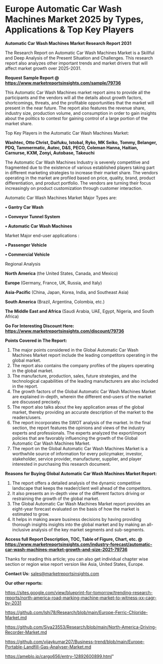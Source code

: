 # Europe Automatic Car Wash Machines Market 2025 by Types, Applications & Top Key Players

<strong>Automatic Car Wash Machines Market Research Report 2031</strong>

The Research Report on Automatic Car Wash Machines Market is a Skillful and Deep Analysis of the Present Situation and Challenges. This research report also analyzes other important trends and market drivers that will affect market growth over 2025-2031.

<strong>Request Sample Report @ <a href=https://www.marketreportsinsights.com/sample/79736>https://www.marketreportsinsights.com/sample/79736</a></strong>

This Automatic Car Wash Machines market report aims to provide all the participants and the vendors will all the details about growth factors, shortcomings, threats, and the profitable opportunities that the market will present in the near future. The report also features the revenue share, industry size, production volume, and consumption in order to gain insights about the politics to contest for gaining control of a large portion of the market share.

Top Key Players in the Automatic Car Wash Machines Market:

<strong>Washtec, Otto Christ, Daifuku, Istobal, Ryko, MK Seiko, Tommy, Belanger, PDQ, Tammermatic, Autec, D&S, PECO, Coleman Hanna, Haitian, Carnurse, KXM, Zonyi, Autobase, Takeuchi</strong>

The Automatic Car Wash Machines Industry is severely competitive and fragmented due to the existence of various established players taking part in different marketing strategies to increase their market share. The vendors operating in the market are profiled based on price, quality, brand, product differentiation, and product portfolio. The vendors are turning their focus increasingly on product customization through customer interaction.

Automatic Car Wash Machines Market Major Types are:

<strong>• Gantry Car Wash

• Conveyor Tunnel System

• Automatic Car Wash Machines</strong>

Market Major end-user applications :

<strong>• Passenger Vehicle

• Commercial Vehicle</strong>

Regional Analysis

</u><strong><b>North America</b></strong> (the United States, Canada, and Mexico)

<strong><b>Europe </b></strong>(Germany, France, UK, Russia, and Italy)

<strong><b>Asia-Pacific</b></strong> (China, Japan, Korea, India, and Southeast Asia)

<strong><b>South America</b></strong> (Brazil, Argentina, Colombia, etc.)

<strong><b>The Middle East and Africa</b></strong> (Saudi Arabia, UAE, Egypt, Nigeria, and South Africa)

<strong>Go For Interesting Discount Here: <a href=https://www.marketreportsinsights.com/discount/79736>https://www.marketreportsinsights.com/discount/79736</a></strong>

<strong>Points Covered in The Report:</strong>
<ol>
  <li>The major points considered in the Global Automatic Car Wash Machines Market report include the leading competitors operating in the global market.</li>
  <li>The report also contains the company profiles of the players operating in the global market.</li>
  <li>The manufacture, production, sales, future strategies, and the technological capabilities of the leading manufacturers are also included in the report.</li>
  <li>The growth factors of the Global Automatic Car Wash Machines Market are explained in-depth, wherein the different end-users of the market are discussed precisely.</li>
  <li>The report also talks about the key application areas of the global market, thereby providing an accurate description of the market to the readers/users.</li>
  <li>The report incorporates the SWOT analysis of the market. In the final section, the report features the opinions and views of the industry experts and professionals. The experts analyzed the export/import policies that are favorably influencing the growth of the Global Automatic Car Wash Machines Market.</li>
  <li>The report on the Global Automatic Car Wash Machines Market is a worthwhile source of information for every policymaker, investor, stakeholder, service provider, manufacturer, supplier, and player interested in purchasing this research document.</li>
</ol>
<strong>Reasons for Buying Global Automatic Car Wash Machines Market Report:</strong>

<ol>
  <li>The report offers a detailed analysis of the dynamic competitive landscape that keeps the reader/client well ahead of the competitors.</li>
  <li>It also presents an in-depth view of the different factors driving or restraining the growth of the global market.</li>
  <li>The Global Automatic Car Wash Machines Market report provides an eight-year forecast evaluated on the basis of how the market is estimated to grow.</li>
  <li>It helps in making aware business decisions by having providing thorough insights insights into the global market and by making an all-inclusive analysis of the key market segments and sub-segments.</li>
</ol>
<strong>Access full Report Description, TOC, Table of Figure, Chart, etc. @ <a href=https://www.marketreportsinsights.com/industry-forecast/automatic-car-wash-machines-market-growth-and-size-2021-79736>https://www.marketreportsinsights.com/industry-forecast/automatic-car-wash-machines-market-growth-and-size-2021-79736</a></strong>


Thanks for reading this article; you can also get individual chapter wise section or region wise report version like Asia, United States, Europe.

<strong>Contact Us:</strong>
sales@marketreportsinsights.com

<strong>Our other reports:</strong>

<a href=https://sites.google.com/view/blueprint-for-tomorrow/trending-research-reports/north-america-road-marking-machine-market-to-witness-xx-cagr-by-2031>https://sites.google.com/view/blueprint-for-tomorrow/trending-research-reports/north-america-road-marking-machine-market-to-witness-xx-cagr-by-2031</a>

<a href=https://github.com/Ishi78/Research/blob/main/Europe-Ferric-Chloride-Market.md>https://github.com/Ishi78/Research/blob/main/Europe-Ferric-Chloride-Market.md</a>

<a href=https://github.com/Siya23553/Research/blob/main/North-America-Driving-Recorder-Market.md>https://github.com/Siya23553/Research/blob/main/North-America-Driving-Recorder-Market.md</a>

<a href=https://github.com/vijaykumar207/Business-trend/blob/main/Europe-Portable-Landfill-Gas-Analyser-Market.md>https://github.com/vijaykumar207/Business-trend/blob/main/Europe-Portable-Landfill-Gas-Analyser-Market.md</a>

<a href=https://ameblo.jp/cargo656/entry-12892600899.html>https://ameblo.jp/cargo656/entry-12892600899.html</a>"
